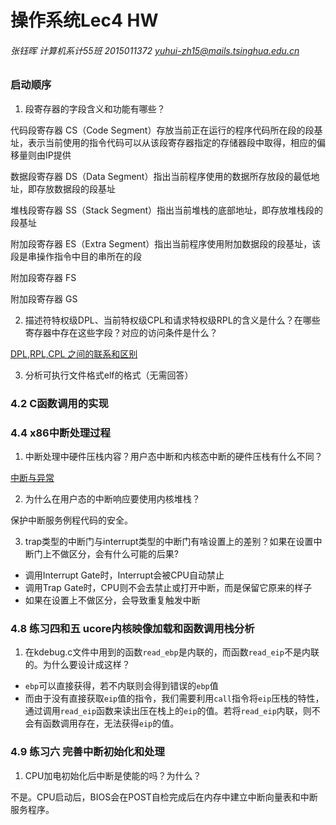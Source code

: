 # 操作系统Lec4 HW

###### 张钰晖 计算机系计55班 2015011372 yuhui-zh15@mails.tsinghua.edu.cn

### 启动顺序

1. 段寄存器的字段含义和功能有哪些？

代码段寄存器 CS（Code Segment）存放当前正在运行的程序代码所在段的段基址，表示当前使用的指令代码可以从该段寄存器指定的存储器段中取得，相应的偏移量则由IP提供

数据段寄存器 DS（Data Segment）指出当前程序使用的数据所存放段的最低地址，即存放数据段的段基址

堆栈段寄存器 SS（Stack Segment）指出当前堆栈的底部地址，即存放堆栈段的段基址

附加段寄存器 ES（Extra Segment）指出当前程序使用附加数据段的段基址，该段是串操作指令中目的串所在的段

附加段寄存器 FS

附加段寄存器 GS

2. 描述符特权级DPL、当前特权级CPL和请求特权级RPL的含义是什么？在哪些寄存器中存在这些字段？对应的访问条件是什么？

[DPL,RPL,CPL 之间的联系和区别](http://blog.csdn.net/better0332/article/details/3416749)


3. 分析可执行文件格式elf的格式（无需回答）

### 4.2 C函数调用的实现

### 4.4 x86中断处理过程

1. 中断处理中硬件压栈内容？用户态中断和内核态中断的硬件压栈有什么不同？

[中断与异常](https://objectkuan.gitbooks.io/ucore-docs/lab1/lab1_3_3_2_interrupt_exception.html)

2. 为什么在用户态的中断响应要使用内核堆栈？

保护中断服务例程代码的安全。

3. trap类型的中断门与interrupt类型的中断门有啥设置上的差别？如果在设置中断门上不做区分，会有什么可能的后果?

- 调用Interrupt Gate时，Interrupt会被CPU自动禁止
- 调用Trap Gate时，CPU则不会去禁止或打开中断，而是保留它原来的样子
- 如果在设置上不做区分，会导致重复触发中断

### 4.8 练习四和五 ucore内核映像加载和函数调用栈分析

1. 在kdebug.c文件中用到的函数`read_ebp`是内联的，而函数`read_eip`不是内联的。为什么要设计成这样？

- `ebp`可以直接获得，若不内联则会得到错误的`ebp`值
- 而由于没有直接获取`eip`值的指令，我们需要利用`call`指令将`eip`压栈的特性，通过调用`read_eip`函数来读出压在栈上的`eip`的值。若将`read_eip`内联，则不会有函数调用存在，无法获得`eip`的值。

### 4.9 练习六 完善中断初始化和处理

1. CPU加电初始化后中断是使能的吗？为什么？

不是。CPU启动后，BIOS会在POST自检完成后在内存中建立中断向量表和中断服务程序。

